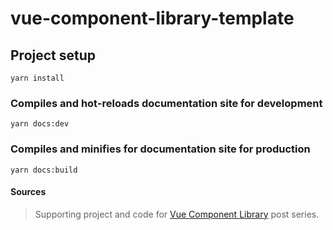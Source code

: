 # vue-component-library-template



## Project setup
```
yarn install
```

### Compiles and hot-reloads documentation site for development

```
yarn docs:dev
```

### Compiles and minifies for documentation site for production

```
yarn docs:build
```



#### Sources
> Supporting project and code for [Vue Component Library](https://xiegerts.com/series/vue-component-library/) post series.
